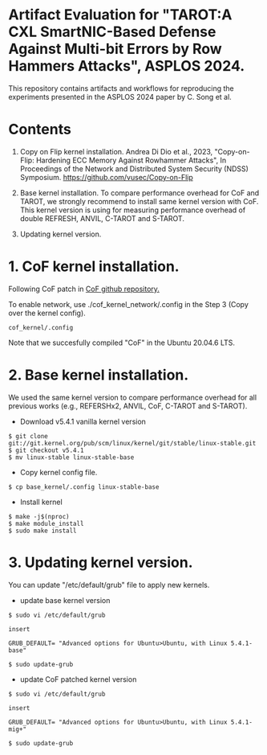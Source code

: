 # Artifact Evaluation for "TAROT:A CXL SmartNIC-Based Defense Against Multi-bit Errors by Row Hammers Attacks", ASPLOS 2024.
This repository contains artifacts and workflows for reproducing the experiments presented in the ASPLOS 2024 paper by C. Song et al.

# Contents
1. Copy on Flip kernel installation.
  Andrea Di Dio et al., 2023, "Copy-on-Flip: Hardening ECC Memory Against Rowhammer Attacks", In Proceedings of the Network and Distributed System Security (NDSS) Symposium.
  https://github.com/vusec/Copy-on-Flip

2. Base kernel installation. To compare performance overhead for CoF and TAROT, we strongly recommend to install same kernel version with CoF.
   This kernel version is using for measuring performance overhead of double REFRESH, ANVIL, C-TAROT and S-TAROT.

3. Updating kernel version.

# 1. CoF kernel installation.
  Following CoF patch in [CoF github repository.](https://github.com/vusec/Copy-on-Flip.git)

  To enable network, use ./cof_kernel_network/.config in the Step 3 (Copy over the kernel config).

  ```
  cof_kernel/.config
  ```

  Note that we succesfully compiled "CoF" in the Ubuntu 20.04.6 LTS.

# 2. Base kernel installation.
  We used the same kernel version to compare performance overhead for all previous works (e.g., REFERSHx2, ANVIL, CoF, C-TAROT and S-TAROT).

  - Download v5.4.1 vanilla kernel version
  ```
  $ git clone git://git.kernel.org/pub/scm/linux/kernel/git/stable/linux-stable.git
  $ git checkout v5.4.1
  $ mv linux-stable linux-stable-base
  ```

  - Copy kernel config file.
  ```
  $ cp base_kernel/.config linux-stable-base
  ```

  - Install kernel
  ```
  $ make -j$(nproc)
  $ make module_install
  $ sudo make install
  ```

# 3. Updating kernel version.
  You can update "/etc/default/grub" file to apply new kernels.

  - update base kernel version
  ```
  $ sudo vi /etc/default/grub

  insert

  GRUB_DEFAULT= "Advanced options for Ubuntu>Ubuntu, with Linux 5.4.1-base"

  $ sudo update-grub
  ```

  - update CoF patched kernel version
  ```
  $ sudo vi /etc/default/grub

  insert

  GRUB_DEFAULT= "Advanced options for Ubuntu>Ubuntu, with Linux 5.4.1-mig+"

  $ sudo update-grub
  ```   
